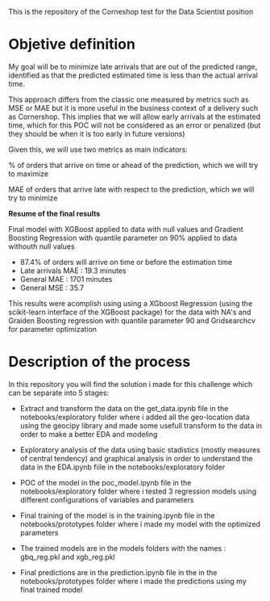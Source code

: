 This is the repository of the Corneshop test for the Data Scientist position

# Objetive definition

My goal will be to minimize late arrivals that are out of the predicted range, identified as that the predicted estimated time is less than the actual arrival time.

This approach differs from the classic one measured by metrics such as MSE or MAE but it is more useful in the business context of a delivery such as Cornershop. This implies that we will allow early arrivals at the estimated time, which for this POC will not be considered as an error or penalized (but they should be when it is too early in future versions)

Given this, we will use two metrics as main indicators:

% of orders that arrive on time or ahead of the prediction, which we will try to maximize

MAE of orders that arrive late with respect to the prediction, which we will try to minimize

**Resume of the final results**

 Final model with XGBoost applied to data with null values and Gradient Boosting Regression with quantile parameter on 90% applied to data withouth null values

 * 87.4% of orders will arrive on time or before the estimation time
 * Late arrivals MAE : 19.3 minutes
 * General MAE : 1701 minutes
 * General MSE : 35.7 

This results were acomplish using using a XGboost Regression (using the scikit-learn interface of the XGBoost package) for the data with NA's and Graiden Boosting regression with quantile parameter 90 and Gridsearchcv for parameter optimization

# Description of the process

In this repository you will find the solution i made for this challenge which can be separate into 5 stages:

* Extract and transform the data on the get_data.ipynb file in the notebooks/exploratory folder where i added all the geo-location data using the geocipy library and made some usefull transform to the data in order to make a better EDA and modeling

* Exploratory analysis of the data using basic stadistics (mostly measures of central tendency) and graphical analysis in order to understand the data in the EDA.ipynb fiile in the notebooks/exploratory folder

* POC of the model in the poc_model.ipynb file in the notebooks/exploratory folder where i tested 3 regression models using different configurations of variables and parameters

* Final training of the model is in the training.ipynb file in the notebooks/prototypes folder where i made my model with the optimized parameters

* The trained models are in the models folders with the names : gbq_reg.pkl and xgb_reg.pkl

* Final predictions are in the prediction.ipynb file in the in the notebooks/prototypes folder where i made the predictions using my final trained model
